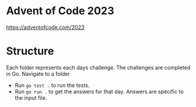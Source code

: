 # Advent of Code 2023
https://adventofcode.com/2023

# Structure
Each folder represents each days challenge.
The challenges are completed in Go.
Navigate to a folder 
- Run `go test .` to run the tests.
- Run `go run .` to get the answers for that day. Answers are specific to the input file.
